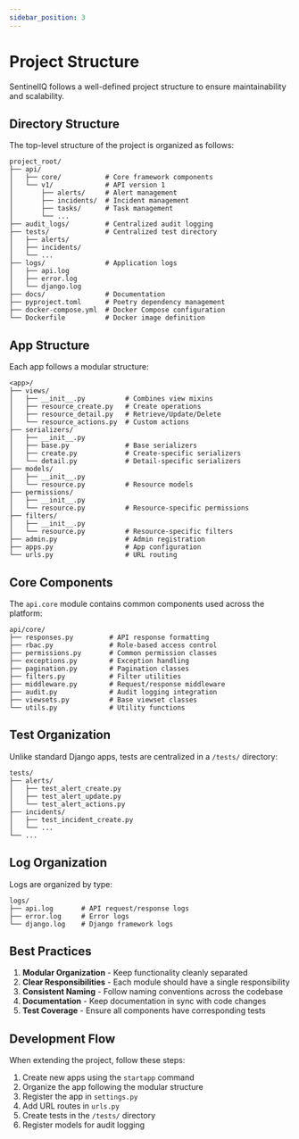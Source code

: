 ```yaml
---
sidebar_position: 3
---
```


# Project Structure

SentinelIQ follows a well-defined project structure to ensure maintainability and scalability.

## Directory Structure

The top-level structure of the project is organized as follows:

```
project_root/
├── api/
│   ├── core/           # Core framework components
│   └── v1/             # API version 1
│       ├── alerts/     # Alert management
│       ├── incidents/  # Incident management
│       ├── tasks/      # Task management
│       └── ...
├── audit_logs/         # Centralized audit logging
├── tests/              # Centralized test directory
│   ├── alerts/
│   ├── incidents/
│   └── ...
├── logs/               # Application logs
│   ├── api.log
│   ├── error.log
│   └── django.log
├── docs/               # Documentation
├── pyproject.toml      # Poetry dependency management
├── docker-compose.yml  # Docker Compose configuration
└── Dockerfile          # Docker image definition
```

## App Structure

Each app follows a modular structure:

```
<app>/
├── views/
│   ├── __init__.py          # Combines view mixins
│   ├── resource_create.py   # Create operations
│   ├── resource_detail.py   # Retrieve/Update/Delete
│   └── resource_actions.py  # Custom actions
├── serializers/
│   ├── __init__.py
│   ├── base.py              # Base serializers
│   ├── create.py            # Create-specific serializers
│   └── detail.py            # Detail-specific serializers
├── models/
│   ├── __init__.py
│   └── resource.py          # Resource models
├── permissions/
│   ├── __init__.py
│   └── resource.py          # Resource-specific permissions
├── filters/
│   ├── __init__.py
│   └── resource.py          # Resource-specific filters
├── admin.py                 # Admin registration
├── apps.py                  # App configuration
└── urls.py                  # URL routing
```

## Core Components

The `api.core` module contains common components used across the platform:

```
api/core/
├── responses.py         # API response formatting
├── rbac.py              # Role-based access control
├── permissions.py       # Common permission classes
├── exceptions.py        # Exception handling
├── pagination.py        # Pagination classes
├── filters.py           # Filter utilities
├── middleware.py        # Request/response middleware
├── audit.py             # Audit logging integration
├── viewsets.py          # Base viewset classes
└── utils.py             # Utility functions
```

## Test Organization

Unlike standard Django apps, tests are centralized in a `/tests/` directory:

```
tests/
├── alerts/
│   ├── test_alert_create.py
│   ├── test_alert_update.py
│   └── test_alert_actions.py
├── incidents/
│   ├── test_incident_create.py
│   └── ...
└── ...
```

## Log Organization

Logs are organized by type:

```
logs/
├── api.log       # API request/response logs
├── error.log     # Error logs
└── django.log    # Django framework logs
```

## Best Practices

1. **Modular Organization** - Keep functionality cleanly separated
2. **Clear Responsibilities** - Each module should have a single responsibility
3. **Consistent Naming** - Follow naming conventions across the codebase
4. **Documentation** - Keep documentation in sync with code changes
5. **Test Coverage** - Ensure all components have corresponding tests

## Development Flow

When extending the project, follow these steps:

1. Create new apps using the `startapp` command
2. Organize the app following the modular structure
3. Register the app in `settings.py`
4. Add URL routes in `urls.py`
5. Create tests in the `/tests/` directory
6. Register models for audit logging 